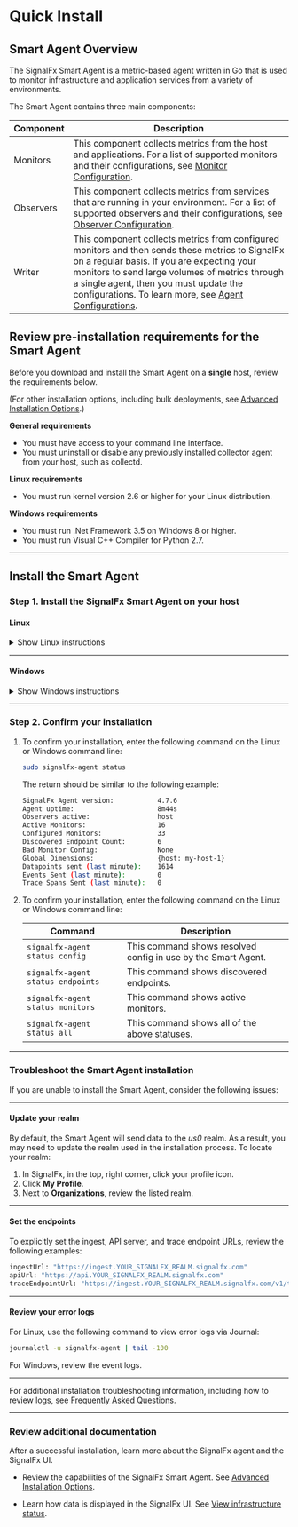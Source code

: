 <!--- OVERVIEW --->
# Quick Install

## Smart Agent Overview

The SignalFx Smart Agent is a metric-based agent written in Go that is used to monitor infrastructure and application services from a variety of environments.

The Smart Agent contains three main components:

| Component | Description |
|-----------|-------------|
| Monitors  |  This component collects metrics from the host and applications. For a list of supported monitors and their configurations, see [Monitor Configuration](./monitor-config.md).            |
| Observers |   This component collects metrics from services that are running in your environment. For a list of supported observers and their configurations, see [Observer Configuration](./observer-config.md).           |
| Writer    |   This component collects metrics from configured monitors and then sends these metrics to SignalFx on a regular basis. If you are expecting your monitors to send large volumes of metrics through a single agent, then you must update the configurations. To learn more, see [Agent Configurations](./config-schema.md#writer).          |


## Review pre-installation requirements for the Smart Agent

Before you download and install the Smart Agent on a **single** host, review the requirements below.

(For other installation options, including bulk deployments, see [Advanced Installation Options](./advanced-install-options.md).)

**General requirements**
- You must have access to your command line interface.
- You must uninstall or disable any previously installed collector agent from your host, such as collectd.

**Linux requirements**
- You must run kernel version 2.6 or higher for your Linux distribution.

**Windows requirements**
- You must run .Net Framework 3.5 on Windows 8 or higher.
- You must run Visual C++ Compiler for Python 2.7.

***

## Install the Smart Agent

### Step 1. Install the SignalFx Smart Agent on your host

#### Linux
<details>
<summary>Show Linux instructions</summary>
<p>
    
##### Option 1: From the SignalFx UI    

If you are reading this content from the SignalFx Smart Agent tile in the Integrations page, then simply copy and paste the following code into your command line. (The code within the tile is already populated with your realm and your organization's access token.)
    
```sh curl -sSL https://dl.signalfx.com/signalfx-agent.sh > /tmp/signalfx-agent.sh```
```sudo sh /tmp/signalfx-agent.sh --realm YOUR_SIGNALFX_REALM YOUR_SIGNALFX_API_TOKEN```

***

##### Option 2: From the documentation site 

If you are reading this content from the SignalFx documentation site, then SignalFx recommends that you access the Integrations page in the SignalFx UI to copy the pre-populated installation code.  

1. Log in to SignalFx and click the **Integrations** tab to open the Integrations page. Look for the SignalFx Smart Agent tile. You can search for it by name, or find it in the **Essential Services** section.
2. Under **Essential Services**, click **SignalFx Smart Agent**.
3. Click **Setup**.
4. Locate the text box for Linux users.
5. Copy, paste, and run the code in your command line. (The code within the tile is already populated with your realm and your organization's access token.)  

</p>
</details>

***

#### Windows

<details>
<summary>Show Windows instructions</summary>
<p>

##### Option 1: From the SignalFx UI    
If you are reading this content from the SignalFx Smart Agent tile in the Integrations page, then simply copy and paste the following code into your command line. (The code within the tile is already populated with your realm and your organization's access token.)

```sh
& {Set-ExecutionPolicy Bypass -Scope Process -Force; $script = ((New-Object System.Net.WebClient).DownloadString('https://dl.signalfx.com/signalfx-agent.ps1')); $params = @{access_token = "YOUR_SIGNALFX_API_TOKEN"; ingest_url = "https://ingest.YOUR_SIGNALFX_REALM.signalfx.com"; api_url = "https://api.YOUR_SIGNALFX_REALM.signalfx.com"}; Invoke-Command -ScriptBlock ([scriptblock]::Create(". {$script} $(&{$args} @params)"))}
```

***

##### Option 2: From the documentation site 
If you are reading this content from the SignalFx documentation site, then SignalFx recommends that you access the Integrations page in the SignalFx UI to copy the pre-populated installation code.  

1. Log in to SignalFx and click the **Integrations** tab to open the Integrations page. Look for the SignalFx Smart Agent tile. You can search for it by name, or find it in the **Essential Services** section.
2. Under **Essential Services**, click **SignalFx Smart Agent**.
3. Click **Setup**.
4. Locate the text box for Windows users.
5. Copy, paste, and run the code in your command line. (The code within the tile is already populated with your realm and your organization's access token.)  

The agent will be installed as a Windows service and will log to the Windows Event Log.
</p>
</details>

***

### Step 2. Confirm your installation

1. To confirm your installation, enter the following command on the Linux or Windows command line: 

    ```sh
    sudo signalfx-agent status
    ```

    The return should be similar to the following example:  

    ```sh
    SignalFx Agent version:           4.7.6
    Agent uptime:                     8m44s
    Observers active:                 host
    Active Monitors:                  16
    Configured Monitors:              33
    Discovered Endpoint Count:        6
    Bad Monitor Config:               None
    Global Dimensions:                {host: my-host-1}
    Datapoints sent (last minute):    1614
    Events Sent (last minute):        0
    Trace Spans Sent (last minute):   0
    ```

2. To confirm your installation, enter the following command on the Linux or Windows command line: 

    | Command | Description   |
    |---|---|
    | <code>signalfx-agent status config</code>   | This command shows resolved config in use by the Smart Agent. |
    | <code>signalfx-agent status endpoints</code>  | This command shows discovered endpoints.  |
    | <code>signalfx-agent status monitors</code>  | This command shows active monitors.  |
    | <code>signalfx-agent status all</code>  | This command shows all of the above statuses. |

***

### Troubleshoot the Smart Agent installation

If you are unable to install the Smart Agent, consider the following issues:

***
 
#### Update your realm

By default, the Smart Agent will send data to the *us0* realm. As a result, you may need to update the realm used in the installation process. To locate your realm: 

1. In SignalFx, in the top, right corner, click your profile icon.
2. Click **My Profile**.
3. Next to **Organizations**, review the listed realm.

***

#### Set the endpoints

To explicitly set the ingest, API server, and trace endpoint URLs, review the following examples:  

```sh
ingestUrl: "https://ingest.YOUR_SIGNALFX_REALM.signalfx.com"
apiUrl: "https://api.YOUR_SIGNALFX_REALM.signalfx.com"
traceEndpointUrl: "https://ingest.YOUR_SIGNALFX_REALM.signalfx.com/v1/trace"
```

***

#### Review your error logs

For Linux, use the following command to view error logs via Journal:

```sh
journalctl -u signalfx-agent | tail -100
```

For Windows, review the event logs.

***

For additional installation troubleshooting information, including how to review logs, see [Frequently Asked Questions](./faq.md).

***

### Review additional documentation

After a successful installation, learn more about the SignalFx agent and the SignalFx UI. 

* Review the capabilities of the SignalFx Smart Agent. See [Advanced Installation Options](./advanced-install-options.md).

* Learn how data is displayed in the SignalFx UI. See [View infrastructure status](https://docs.signalfx.com/en/latest/getting-started/quick-start.html#step-3-view-infrastructure-status).
